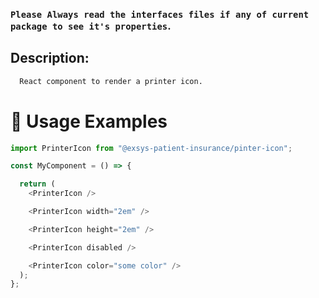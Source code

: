 ### `Please Always read the interfaces files if any of current package to see it's properties`.

## Description:

```sh
  React component to render a printer icon.
```

# 🔨 Usage Examples

```typescript
import PrinterIcon from "@exsys-patient-insurance/pinter-icon";

const MyComponent = () => {

  return (
    <PrinterIcon />

    <PrinterIcon width="2em" />

    <PrinterIcon height="2em" />

    <PrinterIcon disabled />

    <PrinterIcon color="some color" />
  );
};
```
